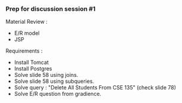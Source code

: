 ### Prep for discussion session #1

Material Review :
 - E/R model
 - JSP 

Requirements :
 - Install Tomcat
 - Install Postgres
 - Solve slide 58 using joins.
 - Solve slide 58 using subqueries.
 - Solve query : "Delete All Students From CSE 135" (check slide 78)
 - Solve E/R question from gradience.